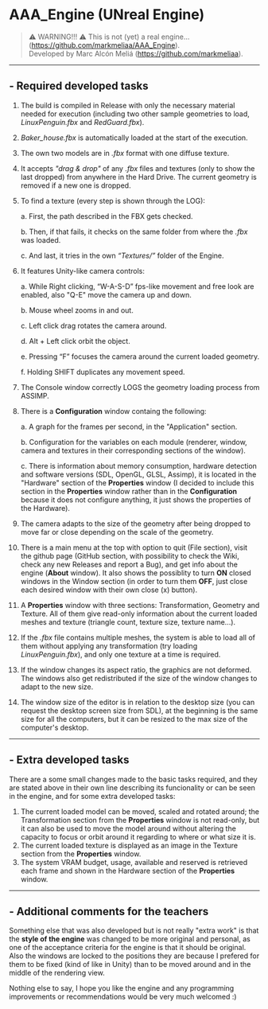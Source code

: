 # AAA_Engine (UNreal Engine)
>⚠️ WARNING!!! ⚠️️ This is not (yet) a real engine... (https://github.com/markmeliaa/AAA_Engine).                                                                   
>Developed by Marc Alcón Meliá (https://github.com/markmeliaa).

---
## - **Required developed tasks**
1. The build is compiled in Release with only the necessary material needed for execution
(including two other sample geometries to load, _LinuxPenguin.fbx_ and _RedGuard.fbx_).
2. _Baker_house.fbx_ is automatically loaded at the start of the execution.
3. The own two models are in _.fbx_ format with one diffuse texture.
4. It accepts _"drag & drop"_ of any _.fbx_ files and textures (only to show the last dropped) from anywhere in the Hard Drive. The current geometry is removed if a new one is dropped.
5. To find a texture (every step is shown through the LOG):

     a. First, the path described in the FBX gets checked.
     
     b. Then, if that fails, it checks on the same folder from where the _.fbx_ was loaded.
     
     c. And last, it tries in the own _“Textures/”_ folder of the Engine.
6. It features Unity-like camera controls:

     a. While Right clicking, “W-A-S-D” fps-like movement and free look are enabled, also "Q-E" move the camera up and down.
     
     b. Mouse wheel zooms in and out.
     
     c. Left click drag rotates the camera around.
     
     d. Alt + Left click orbit the object.
     
     e. Pressing “F” focuses the camera around the current loaded geometry.
     
     f. Holding SHIFT duplicates any movement speed.
7. The Console window correctly LOGS the geometry loading process from ASSIMP.
8. There is a **Configuration** window containg the following:

     a. A graph for the frames per second, in the "Application" section.
     
     b. Configuration for the variables on each module (renderer, window, camera and textures in their corresponding sections of the window).
     
     c. There is information about memory consumption, hardware detection and software versions (SDL, OpenGL, GLSL, Assimp), it is located in the "Hardware" section of the **Properties** window (I decided to include this section in the **Properties** window rather than in the **Configuration** because it does not configure anything, it just shows the properties of the Hardware).
9. The camera adapts to the size of the geometry after being dropped to move far or close depending on the scale of the geometry.
10. There is a main menu at the top with option to quit (File section), visit the github page (GitHub section, with possibility to check the Wiki, check any new Releases and report a Bug), and get info about the engine (**About** window). It also shows the possiblity to turn **ON** closed windows in the Window section (in order to turn them **OFF**, just close each desired window with their own close (x) button).
11. A **Properties** window with three sections: Transformation, Geometry and Texture. All of them give read-only information about the current loaded meshes and texture (triangle count, texture size, texture name...).
12. If the _.fbx_ file contains multiple meshes, the system is able to load all of them without
applying any transformation (try loading _LinuxPenguin.fbx_), and only one texture at a time is required.
13. If the window changes its aspect ratio, the graphics are not deformed. The windows also get redistributed if the size of the window changes to adapt to the new size.
14. The window size of the editor is in relation to the desktop size (you can request the desktop screen size from SDL), at the beginning is the same size for all the computers, but it can be resized to the max size of the computer's desktop.

---
## - **Extra developed tasks**
There are a some small changes made to the basic tasks required, and they are stated above in their own line describing its funcionality or can be seen in the engine, and for some extra developed tasks:
1. The current loaded model can be moved, scaled and rotated around; the Transformation section from the **Properties** window is not read-only, but it can also be used to move the model around without altering the capacity to focus or orbit around it regarding to where or what size it is.
2. The current loaded texture is displayed as an image in the Texture section from the **Properties** window.
3. The system VRAM budget, usage, available and reserved is retrieved each frame and shown in the Hardware section of the **Properties** window.

---
## - **Additional comments for the teachers**
Something else that was also developed but is not really "extra work" is that the **style of the engine** was changed to be more original and personal, as one of the acceptance criteria for the engine is that it should be original. Also the windows are locked to the positions they are because I prefered for them to be fixed (kind of like in Unity) than to be moved around and in the middle of the rendering view.

Nothing else to say, I hope you like the engine and any programming improvements or recommendations would be very much welcomed :)
